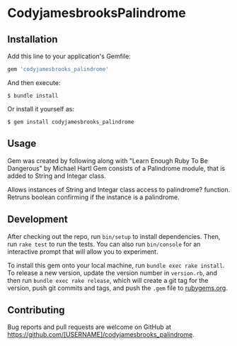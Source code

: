 # CodyjamesbrooksPalindrome
## Installation

Add this line to your application's Gemfile:

```ruby
gem 'codyjamesbrooks_palindrome'
```

And then execute:

    $ bundle install

Or install it yourself as:

    $ gem install codyjamesbrooks_palindrome

## Usage

Gem was created by following along with "Learn Enough Ruby To Be Dangerous" by Michael Hartl
Gem consists of a Palindrome module, that is added to String and Integar class.
    
Allows instances of String and Integar class access to palindrome? function. 
Retruns boolean confirming if the instance is a palindrome.

## Development

After checking out the repo, run `bin/setup` to install dependencies. Then, run `rake test` to run the tests. You can also run `bin/console` for an interactive prompt that will allow you to experiment.

To install this gem onto your local machine, run `bundle exec rake install`. To release a new version, update the version number in `version.rb`, and then run `bundle exec rake release`, which will create a git tag for the version, push git commits and tags, and push the `.gem` file to [rubygems.org](https://rubygems.org).

## Contributing

Bug reports and pull requests are welcome on GitHub at https://github.com/[USERNAME]/codyjamesbrooks_palindrome.

